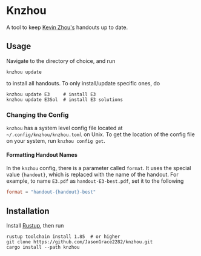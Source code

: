 # Knzhou
A tool to keep [Kevin Zhou's](https://knzhou.github.io/) handouts up to date.

## Usage
Navigate to the directory of choice, and run
```
knzhou update
```
to install all handouts. To only install/update specific ones, do
```
knzhou update E3     # install E3
knzhou update E3Sol  # install E3 solutions
```

### Changing the Config
`knzhou` has a system level config file located at `~/.config/knzhou/knzhou.toml` on Unix.
To get the location of the config file on your system, run `knzhou config get`.

#### Formatting Handout Names
In the `knzhou` config, there is a parameter called `format`. It uses the special
value `{handout}`, which is replaced with the name of the handout. For example,
to name `E3.pdf` as `handout-E3-best.pdf`, set it to the following
```toml
format = "handout-{handout}-best"
```

## Installation
Install [Rustup](https://www.rust-lang.org/tools/install), then run
```
rustup toolchain install 1.85  # or higher
git clone https://github.com/JasonGrace2282/knzhou.git
cargo install --path knzhou
```
